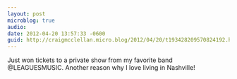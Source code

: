 ```yaml
---
layout: post
microblog: true
audio: 
date: 2012-04-20 13:57:33 -0600
guid: http://craigmcclellan.micro.blog/2012/04/20/t193428209570824192.html
---
```

Just won tickets to a private show from my favorite band @LEAGUESMUSIC. Another reason why I love living in Nashville!
